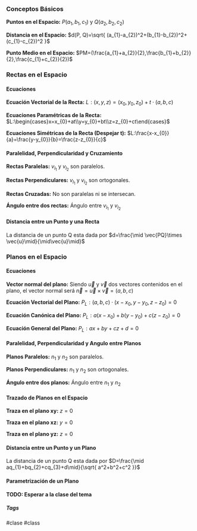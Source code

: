 ### Conceptos Básicos

**Puntos en el Espacio:**  $P(a_{1},b_{1},c_{1})$ y $Q(a_{2},b_{2},c_{2})$

**Distancia en el Espacio:**  $d(P, Q)=\sqrt{ (a_{1}-a_{2})^2+(b_{1}-b_{2})^2+(c_{1}-c_{2})^2 }$

**Punto Medio en el Espacio:**  $PM=(\frac{a_{1}+a_{2}}{2},\frac{b_{1}+b_{2}}{2},\frac{c_{1}+c_{2}}{2})$
<br>
### Rectas en el Espacio
#### Ecuaciones

**Ecuación Vectorial de la Recta:**  $L:(x,y,z)=(x_{0},y_{0},z_{0})+t\cdot(a,b,c)$

**Ecuaciones Paramétricas de la Recta:**  $L:\begin{cases}x=x_{0}+at\\y=y_{0}+bt\\z=z_{0}+ct\end{cases}$

**Ecuaciones Simétricas de la Recta (Despejar t):**  $L:\frac{x-x_{0}}{a}=\frac{y-y_{0}}{b}=\frac{z-z_{0}}{c}$
<br>
#### Paralelidad, Perpendicularidad y Cruzamiento

**Rectas Paralelas:**  $v_{l_{1}}$ y $v_{l_{2}}$ son paralelos.

**Rectas Perpendiculares:**  $v_{l_{1}}$ y $v_{l_{2}}$ son ortogonales.

**Rectas Cruzadas:**  No son paralelas ni se intersecan.

**Ángulo entre dos rectas:**  Ángulo entre $v_{l_{1}}$ y $v_{l_{2}}$
<br>
#### Distancia entre un Punto y una Recta

La distancia de un punto Q esta dada por $d=\frac{\mid \vec{PQ}\times \vec{u}\mid}{\mid\vec{u}\mid}$
<br>
### Planos en el Espacio
#### Ecuaciones 

**Vector normal del plano:**  Siendo $\vec{u}$ y $\vec{v}$ dos vectores contenidos en el plano, el vector normal será $\vec{n}=\vec{u}\times \vec{v}=(a,b,c)$ 

**Ecuación Vectorial del Plano:**  $P_{L}:(a,b,c)\cdot(x-x_{0},y-y_{0},z-z_{0})=0$

**Ecuación Canónica del Plano:**  $P_{L}:a(x-x_{0})+b(y-y_{0})+c(z-z_{0})=0$

**Ecuación General del Plano:**  $P_{L}:ax+by+cz+d=0$
<br>
#### Paralelidad, Perpendicularidad y Angulo entre Planos

**Planos Paralelos:**  $n_{1}$ y $n_{2}$ son paralelos.

**Planos Perpendiculares:**  $n_{1}$ y $n_{2}$ son ortogonales.

**Ángulo entre dos planos:**  Ángulo entre $n_{1}$ y $n_{2}$
<br>
#### Trazado de Planos en el Espacio

**Traza en el plano xy:**  $z=0$

**Traza en el plano xz:**  $y=0$

**Traza en el plano yz:**  $z=0$
<br>
#### Distancia entre un Punto y un Plano

La distancia de un punto Q esta dada por $D=\frac{\mid aq_{1}+bq_{2}+cq_{3}+d\mid}{\sqrt{ a^2+b^2+c^2 }}$
<br>
#### Parametrización de un Plano

**TODO: Esperar a la clase del tema**

##### Tags

#clase #class
